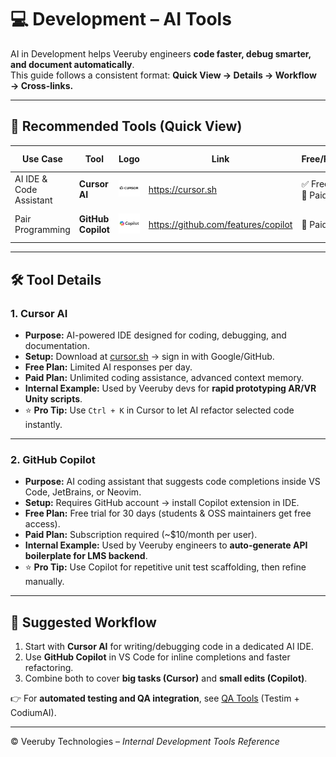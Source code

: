 # 💻 Development – AI Tools

AI in Development helps Veeruby engineers **code faster, debug smarter, and document automatically**.  
This guide follows a consistent format: **Quick View → Details → Workflow → Cross-links.**

---

## 📌 Recommended Tools (Quick View)

| Use Case                 | Tool              | Logo | Link                                      | Free/Paid | Setup Time |
|---------------------------|-------------------|------|-------------------------------------------|-----------|------------|
| AI IDE & Code Assistant   | **Cursor AI**     | ![Cursor](../../assets/logos/cursor.png) | https://cursor.sh | ✅ Free + 💎 Paid | <5 mins (Google login) |
| Pair Programming          | **GitHub Copilot**| ![Copilot](../../assets/logos/copilot.png) | https://github.com/features/copilot | 💎 Paid | ~10 mins (install extension) |



---

## 🛠 Tool Details

### 1. Cursor AI
- **Purpose:** AI-powered IDE designed for coding, debugging, and documentation.  
- **Setup:** Download at [cursor.sh](https://cursor.sh) → sign in with Google/GitHub.  
- **Free Plan:** Limited AI responses per day.  
- **Paid Plan:** Unlimited coding assistance, advanced context memory.  
- **Internal Example:** Used by Veeruby devs for **rapid prototyping AR/VR Unity scripts**.  
- ⭐ **Pro Tip:** Use `Ctrl + K` in Cursor to let AI refactor selected code instantly.

---

### 2. GitHub Copilot
- **Purpose:** AI coding assistant that suggests code completions inside VS Code, JetBrains, or Neovim.  
- **Setup:** Requires GitHub account → install Copilot extension in IDE.  
- **Free Plan:** Free trial for 30 days (students & OSS maintainers get free access).  
- **Paid Plan:** Subscription required (~$10/month per user).  
- **Internal Example:** Used by Veeruby engineers to **auto-generate API boilerplate for LMS backend**.  
- ⭐ **Pro Tip:** Use Copilot for repetitive unit test scaffolding, then refine manually.

---

## 🧭 Suggested Workflow
1. Start with **Cursor AI** for writing/debugging code in a dedicated AI IDE.  
2. Use **GitHub Copilot** in VS Code for inline completions and faster refactoring.  
3. Combine both to cover **big tasks (Cursor)** and **small edits (Copilot)**.  

👉 For **automated testing and QA integration**, see [QA Tools](../../qa/README.md) (Testim + CodiumAI).  

---

© Veeruby Technologies – *Internal Development Tools Reference*
